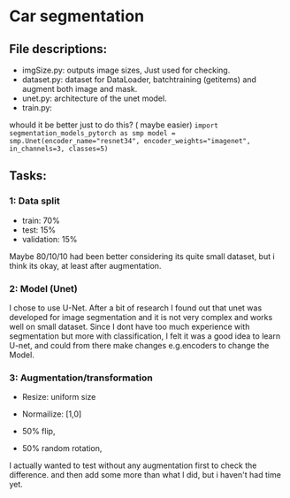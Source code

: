 # Car segmentation

## File descriptions:

- imgSize.py: outputs image sizes, Just used for checking.
- dataset.py: dataset for DataLoader, batchtraining (getitems) and augment both image and mask.
- unet.py: architecture of the unet model.
- train.py: 


whould it be better just to do this? ( maybe easier)
`
import segmentation_models_pytorch as smp
model = smp.Unet(encoder_name="resnet34", encoder_weights="imagenet", in_channels=3, classes=5)
`


## Tasks:

### 1: Data split

- train: 70%
- test: 15%
- validation: 15%

Maybe 80/10/10 had been better considering its quite small dataset, but i think its okay, at least after augmentation.

### 2: Model (Unet)

I chose to use U-Net. After a bit of research I found out that unet was developed for image segmentation and it is not very complex and works well on small dataset.
Since I dont have too much experience with segmentation but more with classification, I felt it was a good idea to learn U-net, and could from there make changes e.g.encoders to change the Model.


### 3: Augmentation/transformation

- Resize: uniform size
- Normailize: [1,0]

- 50% flip,
- 50% random rotation,


I actually wanted to test without any augmentation first to check the difference. and then add some more than what I did, but i haven't had time yet.

